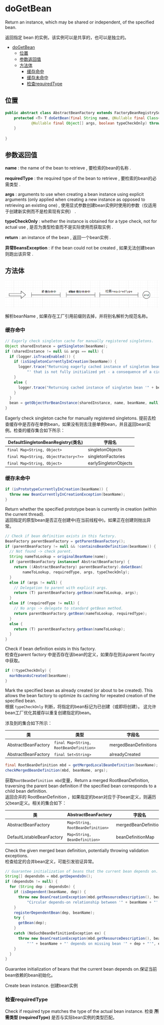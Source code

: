 # doGetBean

Return an instance, which may be shared or independent, of the specified bean.

返回指定 bean 的实例，该实例可以是共享的，也可以是独立的。


<!-- TOC -->

- [doGetBean](#dogetbean)
    - [位置](#位置)
    - [参数返回值](#参数返回值)
    - [方法体](#方法体)
        - [缓存命中](#缓存命中)
        - [缓存未命中](#缓存未命中)
        - [检查requiredType](#检查requiredtype)

<!-- /TOC -->

## 位置

``` java
public abstract class AbstractBeanFactory extends FactoryBeanRegistrySupport implements ConfigurableBeanFactory {
    protected <T> T doGetBean(final String name, @Nullable final Class<T> requiredType,
			@Nullable final Object[] args, boolean typeCheckOnly) throws BeansException {
    }

}
```


## 参数返回值

**name** : the name of the bean to retrieve , 要检索的bean的名称 .

**requiredType** : 
the required type of the bean to retrieve , 要检索的bean的必需类型 .

**args** : arguments to use when creating a bean instance using explicit arguments (only applied when creating a new instance as opposed to retrieving an existing one) , 使用显式参数创建bean实例时使用的参数（仅适用于创建新实例而不是检索现有实例） .

**typeCheckOnly** : whether the instance is obtained for a type check, not for actual use , 是否为类型检查而不是实际使用而获取实例 .

**return** : an instance of the bean , 返回一个bean实例 . 

**异常BeansException** : if the bean could not be created , 如果无法创建bean则跑出该异常 .

## 方法体

![ae](../img/20200310223245.png)

解析beanName , 如果存在工厂引用前缀则去掉，并将别名解析为规范名称。


### 缓存命中

``` java
// Eagerly check singleton cache for manually registered singletons.
Object sharedInstance = getSingleton(beanName);
if (sharedInstance != null && args == null) {
  if (logger.isTraceEnabled()) {
    if (isSingletonCurrentlyInCreation(beanName)) {
      logger.trace("Returning eagerly cached instance of singleton bean '" + beanName +
          "' that is not fully initialized yet - a consequence of a circular reference");
    }
    else {
      logger.trace("Returning cached instance of singleton bean '" + beanName + "'");
    }
  }
  bean = getObjectForBeanInstance(sharedInstance, name, beanName, null);
}
```
Eagerly check singleton cache for manually registered singletons. 提前去检查缓存中是否存在单例bean，如果没有则去注册单例bean，并且返回bean实例。检查的缓存集合如下所示：

| DefaultSingletonBeanRegistry(类名)  | 字段名 | 
|---|---|
| `final Map<String, Object>` |  singletonObjects
| `final Map<String, ObjectFactory<?>>` | singletonFactories
| `final Map<String, Object>` |  earlySingletonObjects

### 缓存未命中

``` java
if (isPrototypeCurrentlyInCreation(beanName)) {
  throw new BeanCurrentlyInCreationException(beanName);
}
```

Return whether the specified prototype bean is currently in creation (within the current thread).  
返回指定的原型bean是否正在创建中(在当前线程中)。如果正在创建则抛出异常。

```java
// Check if bean definition exists in this factory.
BeanFactory parentBeanFactory = getParentBeanFactory();
if (parentBeanFactory != null && !containsBeanDefinition(beanName)) {
  // Not found -> check parent.
  String nameToLookup = originalBeanName(name);
  if (parentBeanFactory instanceof AbstractBeanFactory) {
    return ((AbstractBeanFactory) parentBeanFactory).doGetBean(
        nameToLookup, requiredType, args, typeCheckOnly);
  }
  else if (args != null) {
    // Delegation to parent with explicit args.
    return (T) parentBeanFactory.getBean(nameToLookup, args);
  }
  else if (requiredType != null) {
    // No args -> delegate to standard getBean method.
    return parentBeanFactory.getBean(nameToLookup, requiredType);
  }
  else {
    return (T) parentBeanFactory.getBean(nameToLookup);
  }
}
```

Check if bean definition exists in this factory.   
检查在parent factory 中是否存在该bean的定义，如果存在则从parent facotry 中获取。

``` java
if (!typeCheckOnly) {
  markBeanAsCreated(beanName);
}
```

Mark the specified bean as already created (or about to be created).
This allows the bean factory to optimize its caching for repeated creation of the specified bean.   
根据 `typeCheckOnly` 判断，将指定的bean标记为已创建（或即将创建）。
这允许bean工厂优化其缓存以重复创建指定的bean。

涉及到的集合如下所示：

类 | 类型  | 字段名 | 
---|---| --- | 
AbstractBeanFactory | `final Map<String, RootBeanDefinition>` | mergedBeanDefinitions
AbstractBeanFactory | `final Set<String>` | alreadyCreated


``` java
final RootBeanDefinition mbd = getMergedLocalBeanDefinition(beanName);
checkMergedBeanDefinition(mbd, beanName, args);
```

获取`RootBeanDefinition mbd`变量，Return a merged RootBeanDefinition, traversing the parent bean definition if the specified bean corresponds to a child bean definition.  
返回合并的 RootBeanDefinition ，如果指定的bean对应于子bean定义，则遍历父bean定义。相关的集合如下：

类 | AbstractBeanFactory  | 字段名 | 
---|---| --- | 
AbstractBeanFactory | `Map<String, RootBeanDefinition>` | mergedBeanDefinitions
DefaultListableBeanFactory | `Map<String, BeanDefinition>` | beanDefinitionMap

Check the given merged bean definition, potentially throwing validation exceptions.  
检查给定的合并bean定义，可能引发验证异常。

``` java
// Guarantee initialization of beans that the current bean depends on.
String[] dependsOn = mbd.getDependsOn();
if (dependsOn != null) {
  for (String dep : dependsOn) {
    if (isDependent(beanName, dep)) {
      throw new BeanCreationException(mbd.getResourceDescription(), beanName,
          "Circular depends-on relationship between '" + beanName + "' and '" + dep + "'");
    }
    registerDependentBean(dep, beanName);
    try {
      getBean(dep);
    }
    catch (NoSuchBeanDefinitionException ex) {
      throw new BeanCreationException(mbd.getResourceDescription(), beanName,
          "'" + beanName + "' depends on missing bean '" + dep + "'", ex);
    }
  }
}
```

Guarantee initialization of beans that the current bean depends on.保证当前bean依赖的bean初始化。

Create bean instance. 创建bean实例

### 检查requiredType

Check if required type matches the type of the actual bean instance. 检查 **所需类型 (requiredType)** 是否与实际bean实例的类型匹配。
